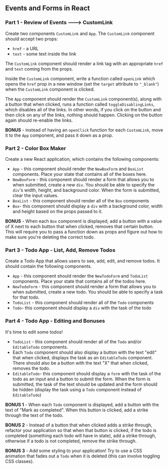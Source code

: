 ## Events and Forms in React

### Part 1 - Review of Events ---> CustomLink 

Create two components `CustomLink` and `App`. The `CustomLink` component should accept two props:

- `href` - a URL
- `text` - some text inside the link

The `CustomLink` component should render a link tag with an appropriate `href` and `text` coming from the props.

Inside the `CustomLink` component, write a function called `openLink` which opens the `href` prop in a new window (set the `target` attribute to `"_blank"`) when the `CustomLink` component is clicked.

The `App` component should render the `CustomLink` component(s), along with a button that when clicked, runs a function called `toggleDisablingLinks`, which disables all of the links. In other words, if you click on the button and then click on any of the links, nothing should happen. Clicking on the button again should re-enable the links.

**BONUS** - instead of having an `openClick` function for each `CustomLink`, move it to the `App` component, and pass it down as a prop.

### Part 2 - Color Box Maker

Create a new React application, which contains the following components:

- `App` - this component should render the `NewBoxForm` and `BoxList` components. Place your state that contains all of the boxes here.
- `NewBoxForm` - this component should render a form that allows you to when submitted, create a new `div`. You should be able to specify the `div`'s width, height, and background color. When the form is submitted, clear the input values.
- `BoxList` - this component should render all of the `Box` components
- `Box`- this component should display a `div` with a background color, width and height based on the props passed to it.

**BONUS** - When each `Box` component is displayed, add a button with a value of X next to each button that when clicked, removes that certain button. This will require you to pass a function down as props and figure out how to make sure you're deleting the correct todo.

### Part 3 - Todo App - List, Add, Remove Todos

Create a Todo App that allows users to see, add, edit, and remove todos. It should contain the following components.

- `App` - this component should render the `NewTodoForm` and `TodoList` components. Place your state that contains all of the todos here.
- `NewTodoForm` - this component should render a form that allows you to when submitted, create a new todo. You should be able to specify a task for that todo.
- `TodoList` - this component should render all of the `Todo` components
- `Todo`- this component should display a `div` with the task of the todo

### Part 4 - Todo App - Editing and Bonuses

It's time to edit some todos!

- `TodoList` - this component should render all of the `Todo` and/or `EditableTodo` components.
- Each `Todo` component should also display a button with the text "edit" that when clicked, displays the task as an `EditableTodo` component. There should also be a button with the text "X" that when clicked, removes the todo.
- `EditableTodo`- this component should display a `form` with the task of the todo as an input and a button to submit the form. When the form is submitted, the task of the text should be updated and the form should be hidden (display the task using a `Todo` component instead of `EditableTodo`)

**BONUS 1** - When each `Todo` component is displayed, add a button with the text of "Mark as completed". When this button is clicked, add a strike through the text of the todo.

**BONUS 2** - Instead of a button that when clicked adds a strike through, refactor your application so that when that button is clicked, if the todo is completed (something each todo will have in state), add a strike through, otherwise if a todo is not completed, remove the strike through.

**BONUS 3** - Add some styling to your application! Try to use a CSS animation that fades out a `Todo` when it is deleted (this can involve toggling CSS classes).
